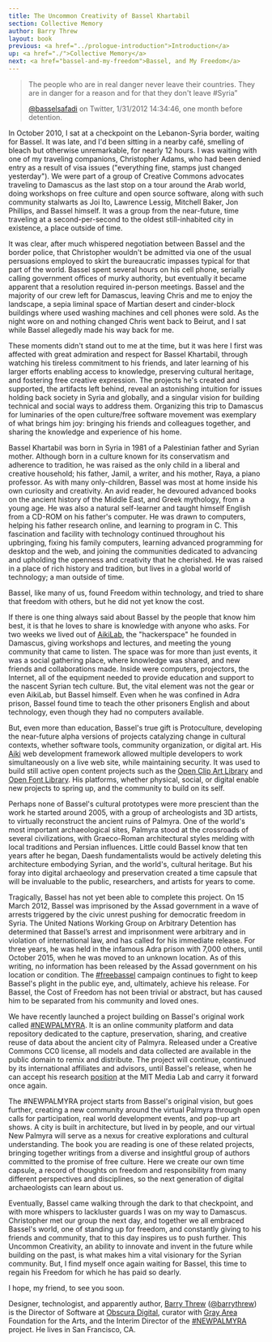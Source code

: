 ```yaml
---
title: The Uncommon Creativity of Bassel Khartabil
section: Collective Memory
author: Barry Threw
layout: book
previous: <a href="../prologue-introduction">Introduction</a>
up: <a href="./">Collective Memory</a>
next: <a href="bassel-and-my-freedom">Bassel, and My Freedom</a>
---
```


> The people who are in real danger never leave their countries. They are in danger for a reason and for that they don't leave #Syria”
>
> [@basselsafadi][0] on Twitter, 1/31/2012 14:34:46, one month before detention.

In October 2010, I sat at a checkpoint on the Lebanon-Syria border,
waiting for Bassel. It was late, and I'd been sitting in a nearby
café, smelling of bleach but otherwise unremarkable, for nearly 12
hours. I was waiting with one of my traveling companions, Christopher
Adams, who had been denied entry as a result of visa issues
("everything fine, stamps just changed yesterday"). We were part of a
group of Creative Commons advocates traveling to Damascus as the last
stop on a tour around the Arab world, doing workshops on free culture
and open source software, along with such community stalwarts as Joi
Ito, Lawrence Lessig, Mitchell Baker, Jon Phillips, and Bassel
himself. It was a group from the near-future, time traveling at a
second-per-second to the oldest still-inhabited city in existence, a
place outside of time.

It was clear, after much whispered negotiation between Bassel and the
border police, that Christopher wouldn't be admitted via one of the
usual persuasions employed to skirt the bureaucratic impasses typical
for that part of the world. Bassel spent several hours on his cell
phone, serially calling government offices of murky authority, but
eventually it became apparent that a resolution required in-person
meetings. Bassel and the majority of our crew left for Damascus,
leaving Chris and me to enjoy the landscape, a sepia liminal space of
Martian desert and cinder-block buildings where used washing machines
and cell phones were sold. As the night wore on and nothing changed
Chris went back to Beirut, and I sat while Bassel allegedly made his
way back for me.

These moments didn't stand out to me at the time, but it was here I
first was affected with great admiration and respect for Bassel
Khartabil, through watching his tireless commitment to his friends,
and later learning of his larger efforts enabling access to knowledge,
preserving cultural heritage, and fostering free creative
expression. The projects he's created and supported, the artifacts
left behind, reveal an astonishing intuition for issues holding back
society in Syria and globally, and a singular vision for building
technical and social ways to address them. Organizing this trip to
Damascus for luminaries of the open culture/free software movement was
exemplary of what brings him joy: bringing his friends and colleagues
together, and sharing the knowledge and experience of his home.

Bassel Khartabil was born in Syria in 1981 of a Palestinian father and
Syrian mother. Although born in a culture known for its conservatism
and adherence to tradition, he was raised as the only child in a
liberal and creative household; his father, Jamil, a writer, and his
mother, Raya, a piano professor. As with many only-children, Bassel
was most at home inside his own curiosity and creativity. An avid
reader, he devoured advanced books on the ancient history of the
Middle East, and Greek mythology, from a young age. He was also a
natural self-learner and taught himself English from a CD-ROM on his
father's computer. He was drawn to computers, helping his father
research online, and learning to program in C. This fascination and
facility with technology continued throughout his upbringing, fixing
his family computers, learning advanced programming for desktop and
the web, and joining the communities dedicated to advancing and
upholding the openness and creativity that he cherished. He was raised
in a place of rich history and tradition, but lives in a global world
of technology; a man outside of time.

Bassel, like many of us, found Freedom within technology, and tried to
share that freedom with others, but he did not yet know the cost.

If there is one thing always said about Bassel by the people that know
him best, it is that he loves to share is knowledge with anyone who
asks. For two weeks we lived out of [AikiLab][1], the "hackerspace" he
founded in Damascus, giving workshops and lectures, and meeting the
young community that came to listen. The space was for more than just
events, it was a social gathering place, where knowledge was shared,
and new friends and collaborations made. Inside were computers,
projectors, the Internet, all of the equipment needed to provide
education and support to the nascent Syrian tech culture. But, the
vital element was not the gear or even AikiLab, but Bassel
himself. Even when he was confined in Adra prison, Bassel found time
to teach the other prisoners English and about technology, even though
they had no computers available.

But, even more than education, Bassel's true gift is Protoculture,
developing the near-future alpha versions of projects catalyzing
change in cultural contexts, whether software tools, community
organization, or digital art. His [Aiki][2] web development framework
allowed multiple developers to work simultaneously on a live web site,
while maintaining security. It was used to build still active open
content projects such as the [Open Clip Art Library][3] and [Open Font
Library][4]. His platforms, whether physical, social, or digital
enable new projects to spring up, and the community to build on its
self.

Perhaps none of Bassel's cultural prototypes were more prescient than
the work he started around 2005, with a group of archeologists and 3D
artists, to virtually reconstruct the ancient ruins of Palmyra. One of
the world's most important archaeological sites, Palmyra stood at the
crossroads of several civilizations, with Graeco-Roman architectural
styles melding with local traditions and Persian influences. Little
could Bassel know that ten years after he began, Daesh fundamentalists
would be actively deleting this architecture embodying Syrian, and the
world's, cultural heritage. But his foray into digital archaeology and
preservation created a time capsule that will be invaluable to the
public, researchers, and artists for years to come.

Tragically, Bassel has not yet been able to complete this project. On
15 March 2012, Bassel was imprisoned by the Assad government in a wave
of arrests triggered by the civic unrest pushing for democratic
freedom in Syria. The United Nations Working Group on Arbitrary
Detention has determined that Bassel’s arrest and imprisonment were
arbitrary and in violation of international law, and has called for
his immediate release. For three years, he was held in the infamous
Adra prison with 7,000 others, until October 2015, when he was moved
to an unknown location. As of this writing, no information has been
released by the Assad government on his location or condition. The
[#freebassel][5] campaign continues to fight to keep Bassel's plight
in the public eye, and, ultimately, achieve his release. For Bassel,
the Cost of Freedom has not been trivial or abstract, but has caused
him to be separated from his community and loved ones.

We have recently launched a project building on Bassel's original work
called [#NEWPALMYRA][6]. It is an online community platform and data
repository dedicated to the capture, preservation, sharing, and
creative reuse of data about the ancient city of Palmyra. Released
under a Creative Commons CC0 license, all models and data collected
are available in the public domain to remix and distribute. The
project will continue, continued by its international affiliates and
advisors, until Bassel's release, when he can accept his research
[position][7] at the MIT Media Lab and carry it forward once again.

The #NEWPALMYRA project starts from Bassel's original vision, but goes
further, creating a new community around the virtual Palmyra through
open calls for participation, real world development events, and
pop-up art shows. A city is built in architecture, but lived in by
people, and our virtual New Palmyra will serve as a nexus for creative
explorations and cultural understanding. The book you are reading is
one of these related projects, bringing together writings from a
diverse and insightful group of authors committed to the promise of
free culture. Here we create our own time capsule, a record of
thoughts on freedom and responsibility from many different
perspectives and disciplines, so the next generation of digital
archaeologists can learn about us.

Eventually, Bassel came walking through the dark to that checkpoint,
and with more whispers to lackluster guards I was on my way to
Damascus. Christopher met our group the next day, and together we all
embraced Bassel's world, one of standing up for freedom, and
constantly giving to his friends and community, that to this day
inspires us to push further. This Uncommon Creativity, an ability to
innovate and invent in the future while building on the past, is what
makes him a vital visionary for the Syrian community. But, I find
myself once again waiting for Bassel, this time to regain his Freedom
for which he has paid so dearly.

I hope, my friend, to see you soon.

<p class="author bio">Designer, technologist, and apparently author, <a href="http://www.barrythrew.com/">Barry Threw</a> (<a href="https://twitter.com/barrythrew">@barrythrew</a>) is the Director of Software at <a href="http://www.obscuradigital.com/">Obscura Digital</a>, curator with <a href="http://www.grayarea.org/">Gray Area</a> Foundation for the Arts, and the Interim Director of the <a href="">#NEWPALMYRA</a> project. He lives in San Francisco, CA.</p>


[0]: https://twitter.com/basselsafadi/status/164355948582932480
[1]: https://wiki.hackerspaces.org/Aiki_lab
[2]: https://en.wikipedia.org/wiki/Aiki_Framework
[3]: https://openclipart.org/
[4]: https://fontlibrary.org/
[5]: http://freebassel.org/
[6]: http://newpalmyra.org/
[7]: http://joi.ito.com/weblog/2015/10/22/mit-media-lab-r.html

